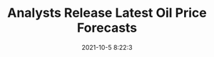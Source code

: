 ---
"title": "Analysts Release Latest Oil Price Forecasts"
"date": "2021-10-5 8:22:3"
"feed_name": "RIGZONE"
"feed_website": "http://www.rigzone.com/"
"feed_rss": "http://www.rigzone.com/news/rss/rigzone_latest.aspx"
"link": "https://www.rigzone.com/news/analysts_release_latest_oil_price_forecasts-05-oct-2021-166617-article/?rss=true"
"source": "None"
"file": "_posts/2021-1-1-ef89886559dededadac15485c819da39f4b23bc1.md"
"accident": "0"
"drilling": "0"
"dead": "0"
"injured": "0"
"arrested": "0"
"place": "unknown place"
"where": "unknown site"
"causes": "unknown"
"place_uri": "unknown place"
---